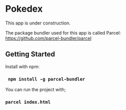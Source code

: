 # Pokedex

This app is under construction.

The package bundler used for this app is called Parcel: https://github.com/parcel-bundler/parcel 

## Getting Started

Install with npm:

### ` npm install -g parcel-bundler`

You can run the project with;

### `parcel index.html`

